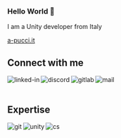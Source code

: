### Hello World 👋
I am a Unity developer from Italy

[a-pucci.it](https://a-pucci.it)

## Connect with me


[<img align="left" alt="linked-in" src="https://img.shields.io/badge/linkedin-%230077B5.svg?&style=for-the-badge&logo=linkedin&logoColor=white" />](https://www.linkedin.com/in/a-pucci/)
[<img align="left" alt="discord" src="https://img.shields.io/badge/DISCORD-%237289DA.svg?style=for-the-badge&logo=discord&logoColor=white" />](https://discordapp.com/users/281165951821545472/)
[<img align="left" alt="gitlab" src="https://img.shields.io/badge/gitlab-%23181717.svg?style=for-the-badge&logo=gitlab&logoColor=white" />](https://gitlab.com/a-pucci)
[<img align="left" alt="mail" src="https://img.shields.io/badge/Mail-0078D4?style=for-the-badge&logo=microsoft-outlook&logoColor=white" />](mailto:ale.pucci1990@gmail.com)
<br>
<br>

## Expertise
<img align="left" alt="git" src="https://img.shields.io/badge/unity-%23000000.svg?style=for-the-badge&logo=unity&logoColor=white" />
<img align="left" alt="unity" src="https://img.shields.io/badge/git-%23F05033.svg?style=for-the-badge&logo=git&logoColor=white" />
<img align="left" alt="cs" src="https://img.shields.io/badge/c%23-%23239120.svg?style=for-the-badge&logo=c-sharp&logoColor=white" />


<!--
**a-pucci/a-pucci** is a ✨ _special_ ✨ repository because its `README.md` (this file) appears on your GitHub profile.

Here are some ideas to get you started:

- 🔭 I’m currently working on ...
- 🌱 I’m currently learning ...
- 👯 I’m looking to collaborate on ...
- 🤔 I’m looking for help with ...
- 💬 Ask me about ...
- 📫 How to reach me: ...
- 😄 Pronouns: ...
- ⚡ Fun fact: ...
-->
